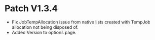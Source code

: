﻿# Patch V1.3.4
* Fix JobTempAllocation issue from native lists created with TempJob allocation not being disposed of.
* Added Version to options page.